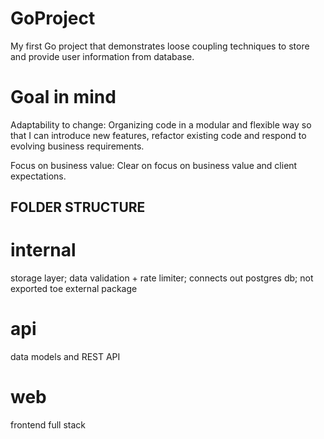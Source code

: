 # GoProject
 My first Go project that demonstrates loose coupling techniques to store and provide user information from database.

# Goal in mind

Adaptability to change: Organizing code in a modular and flexible way so that I can introduce new features, refactor existing code and respond to evolving business requirements.

Focus on business value: Clear on focus on business value and client expectations.

## FOLDER STRUCTURE

 # internal 
 storage layer; data validation + rate limiter; connects out postgres db; not exported toe external package 

 # api 
 data models and REST API

 # web
 frontend full stack